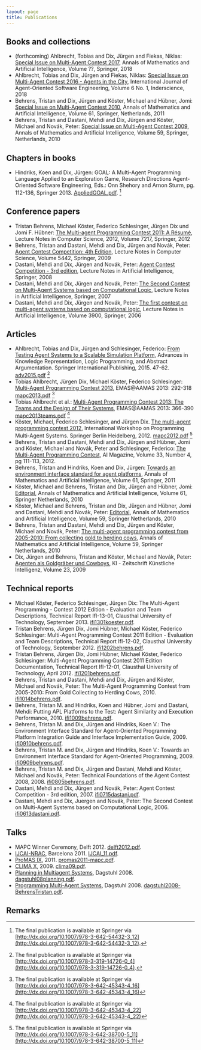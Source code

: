 ```yaml
---
layout: page
title: Publications
---
```


Books and collections
---------------------

* (forthcoming) Ahlbrecht, Tobias and Dix, Jürgen and Fiekas, Niklas: [Special Issue on Multi-Agent Contest 2017](www.springer.com/computer/ai/journal/10472), Annals of Mathematics and Artificial Intelligence, Volume ??, Springer, 2018
* Ahlbrecht, Tobias and Dix, Jürgen and Fiekas, Niklas: [Special Issue on Multi-Agent Contest 2016 - Agents in the City](http://www.inderscience.com/jhome.php?jcode=ijaose), International Journal of Agent-Oriented Software Engineering, Volume 6 No. 1, Inderscience, 2018
* Behrens, Tristan and Dix, Jürgen and Köster, Michael and Hübner, Jomi: [Special Issue on Multi-Agent Contest 2010](http://link.springer.com/journal/10472/61/4), Annals of Mathematics and Artificial Intelligence, Volume 61, Springer, Netherlands, 2011
* Behrens, Tristan and Dastani, Mehdi and Dix, Jürgen and Köster, Michael and Novák, Peter: [Special Issue on Multi-Agent Contest 2009](http://link.springer.com/journal/10472/59/3/), Annals of Mathematics and Artificial Intelligence, Volume 59, Springer, Netherlands, 2010

Chapters in books
-----------------

* Hindriks, Koen and Dix, Jürgen: GOAL: A Multi-Agent Programming Language Applied to an Exploration Game, Research Directions Agent-Oriented Software Engineering, Eds.: Onn Shehory and Arnon Sturm, pg. 112-136, Springer 2013. [AppliedGOAL.pdf](AppliedGOAL.pdf). [^goal]

Conference papers
-----------------

* Tristan Behrens, Michael Köster, Federico Schlesinger, Jürgen Dix und Jomi F. Hübner: [The Multi-agent Programming Contest 2011: A Résumé](http://www.springerlink.com/content/c81p265085n04754/), Lecture Notes in Computer Science, 2012, Volume 7217, Springer, 2012
* Behrens, Tristan and Dastani, Mehdi and Dix, Jürgen and Novák, Peter: [Agent Contest Competition: 4th Edition](http://www.springerlink.com/content/g54k45r8wvh46858/), Lecture Notes in Computer Science, Volume 5442, Springer, 2009
* Dastani, Mehdi and Dix, Jürgen and Novák, Peter: [Agent Contest Competition - 3rd edition](http://www.springerlink.com/content/jv23737805830r7v/), Lecture Notes in Artificial Intelligence, Springer, 2008
* Dastani, Mehdi and Dix, Jürgen and Novák, Peter: [The Second Contest on Multi-Agent Systems based on Computational Logic](http://www.springerlink.com/content/6301736r74120605/), Lecture Notes in Artificial Intelligence, Springer, 2007
* Dastani, Mehdi and Dix, Jürgen and Novák, Peter: [The first contest on multi-agent systems based on computational logic](http://www.springerlink.com/content/x94625u38l406k7h/), Lecture Notes in Artificial Intelligence, Volume 3900, Springer, 2006

Articles
--------

* Ahlbrecht, Tobias and Dix, Jürgen and Schlesinger, Federico: [From Testing Agent Systems to a Scalable Simulation Platform](adv2015.pdf), Advances in Knowledge Representation, Logic Programming, and Abstract Argumentation. Springer International Publishing, 2015. 47-62. [adv2015.pdf](adv2015.pdf) [^gb60]
* Tobias Ahlbrecht, Jürgen Dix, Michael Köster, Federico Schlesinger: [Multi-Agent Programming Contest 2013](http://link.springer.com/chapter/10.1007/978-3-642-45343-4_16), EMAS@AAMAS 2013: 292-318 [mapc2013.pdf](mapc2013.pdf) [^mapc2013]
* Tobias Ahlbrecht et al.: [Multi-Agent Programming Contest 2013: The Teams and the Design of Their Systems](http://link.springer.com/chapter/10.1007/978-3-642-45343-4_22), EMAS@AAMAS 2013: 366-390 [mapc2013teams.pdf](mapc2013teams.pdf) [^mapc2013teams]
* Köster, Michael, Federico Schlesinger, and Jürgen Dix. [The multi-agent programming contest 2012](http://link.springer.com/chapter/10.1007/978-3-642-38700-5_11), International Workshop on Programming Multi-Agent Systems. Springer Berlin Heidelberg, 2012. [mapc2012.pdf](mapc2012.pdf) [^mapc2012]
* Behrens, Tristan and Dastani, Mehdi and Dix, Jürgen and Hübner, Jomi and Köster, Michael and Novák, Peter and Schlesinger, Federico: [The Multi-Agent Programming Contest](https://www.aaai.org/ojs/index.php/aimagazine/article/view/2439), AI Magazine, Volume 33, Number 4, pg 111-113, 2012.
* Behrens, Tristan and Hindriks, Koen and Dix, Jürgen: [Towards an environment interface standard for agent platforms](http://www.springerlink.com/content/v10u63368k117354/), Annals of Mathematics and Artificial Intelligence, Volume 61, Springer, 2011
* Köster, Michael and Behrens, Tristan and Dix, Jürgen and Hübner, Jomi: [Editorial](http://www.springerlink.com/content/rt866042734363u8/), Annals of Mathematics and Artificial Intelligence, Volume 61, Springer Netherlands, 2010
* Köster, Michael and Behrens, Tristan and Dix, Jürgen and Hübner, Jomi and Dastani, Mehdi and Novák, Peter: [Editorial](http://www.springerlink.com/content/rt866042734363u8/), Annals of Mathematics and Artificial Intelligence, Volume 59, Springer Netherlands, 2010
* Behrens, Tristan and Dastani, Mehdi and Dix, Jürgen and Köster, Michael and Novák, Peter: [The multi-agent programming contest from 2005-2010: From collecting gold to herding cows](http://www.springerlink.com/content/n412r60355226522/), Annals of Mathematics and Artificial Intelligence, Volume 59, Springer Netherlands, 2010
* Dix, Jürgen and Behrens, Tristan and Köster, Michael and Novák, Peter: [Agenten als Goldgräber und Cowboys](http://www.kuenstliche-intelligenz.de/index.php?id=7778), KI - Zeitschrift Künstliche Intelligenz, Volume 23, 2009

Technical reports
-----------------

* Michael Köster, Federico Schlesinger, Jürgen Dix: The Multi-Agent Programming - Contest 2012 Edition - Evaluation and Team Descriptions, Technical Report IfI-13-01, Clausthal University of Technology, September 2013. [ifi1301koester.pdf](ifi1301koester.pdf).
* Tristan Behrens, Jürgen Dix, Jomi Hübner, Michael Köster, Federico Schlesinger: Multi-Agent Programming Contest 2011 Edition - Evaluation and Team Descriptions, Technical Report IfI-12-02, Clausthal University of Technology, September 2012. [ifi1202behrens.pdf](ifi1202behrens.pdf).
* Tristan Behrens, Jürgen Dix, Jomi Hübner, Michael Köster, Federico Schlesinger: Multi-Agent Programming Contest 2011 Edition Documentation, Technical Report IfI-12-01, Clausthal University of Technology, April 2012. [ifi1201behrens.pdf](ifi1201behrens.pdf).
* Behrens, Tristan and Dastani, Mehdi and Dix, Jürgen and Köster, Michael and Novák, Peter: The Multi-Agent Programming Contest from 2005-2010: From Gold Collecting to Herding Cows, 2010. [ifi1014behrens.pdf](ifi1014behrens.pdf).
* Behrens, Tristan M. and Hindriks, Koen and Hübner, Jomi and Dastani, Mehdi: Putting APL Platforms to the Test: Agent Similarity and Execution Performance, 2010. [ifi1009behrens.pdf](ifi1009behrens.pdf).
* Behrens, Tristan M. and Dix, Jürgen and Hindriks, Koen V.: The Environment Interface Standard for Agent-Oriented Programming Platform Integration Guide and Interface Implementation Guide, 2009. [ifi0910behrens.pdf](ifi0910behrens.pdf).
* Behrens, Tristan M. and Dix, Jürgen and Hindriks, Koen V.: Towards an Environment Interface Standard for Agent-Oriented Programming, 2009. [ifi0909behrens.pdf](ifi0909behrens.pdf).
* Behrens, Tristan M. and Dix, Jürgen and Dastani, Mehdi and Köster, Michael and Novák, Peter: Technical Foundations of the Agent Contest 2008, 2008. [ifi0805behrens.pdf](ifi0805behrens.pdf).
* Dastani, Mehdi and Dix, Jürgen and Novák, Peter: Agent Contest Competition - 3rd edition, 2007. [ifi0715dastani.pdf](ifi0715dastani.pdf).
* Dastani, Mehdi and Dix, Juergen and Novák, Peter: The Second Contest on Multi-Agent Systems based on Computational Logic, 2006. [ifi0613dastani.pdf](ifi0613dastani.pdf).

Talks
-----

* MAPC Winner Ceremony, Delft 2012. [delft2012.pdf](delft2012.pdf).
* [IJCAI-NRAC](http://stavros.lostre.org/2010/11/12/organizing-nrac-2011/), Barcelona 2011. [IJCAI_11.pdf](IJCAI_11.pdf).
* [ProMAS IX](http://inf.ufrgs.br/promas2011/), 2011. [promas2011-mapc.pdf](promas2011-mapc.pdf).
* [CLIMA X](http://jadex.informatik.uni-hamburg.de/mates/bin/view/CLIMA/Home), 2009. [clima09.pdf](clima09.pdf).
* [Planning in Multiagent Systems](http://www.dagstuhl.de/08461), Dagstuhl 2008. [dagstuhl08planning.pdf](dagstuhl08planning.pdf).
* [Programming Multi-Agent Systems](http://www.dagstuhl.de/08361), Dagstuhl 2008. [dagstuhl2008-BehrensTristan.pdf](dagstuhl2008-BehrensTristan.pdf).

Remarks
-------

[^goal]: The final publication is available at Springer via<br> [http://dx.doi.org/10.1007/978-3-642-54432-3_12](http://dx.doi.org/10.1007/978-3-642-54432-3_12).
[^gb60]: The final publication is available at Springer via<br> [http://dx.doi.org/10.1007/978-3-319-14726-0_4](http://dx.doi.org/10.1007/978-3-319-14726-0_4).
[^mapc2013]: The final publication is available at Springer via<br> [http://dx.doi.org/10.1007/978-3-642-45343-4_16](http://dx.doi.org/10.1007/978-3-642-45343-4_16)
[^mapc2013teams]: The final publication is available at Springer via<br> [http://dx.doi.org/10.1007/978-3-642-45343-4_22](http://dx.doi.org/10.1007/978-3-642-45343-4_22)
[^mapc2012]: The final publication is available at Springer via<br> [http://dx.doi.org/10.1007/978-3-642-38700-5_11](http://dx.doi.org/10.1007/978-3-642-38700-5_11)
